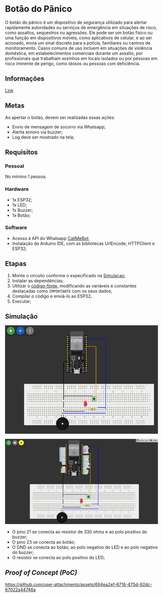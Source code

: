 # Botão do Pânico

O botão do pânico é um dispositivo de segurança utilizado para alertar rapidamente autoridades ou serviços de emergência em situações de risco, como assaltos, sequestros ou agressões. Ele pode ser um botão físico ou uma função em dispositivos móveis, como aplicativos de celular, e ao ser acionado, envia um sinal discreto para a polícia, familiares ou centros de monitoramento. Casos comuns de uso incluem em situações de violência doméstica, em estabelecimentos comerciais durante um assalto, por profissionais que trabalham sozinhos em locais isolados ou por pessoas em risco iminente de perigo, como idosos ou pessoas com deficiência.

## Informações

[Link](https://github.com/ed-henrique/maloca-das-icoisas/edit/main/botao-do-panico)

## Metas

Ao apertar o botão, devem ser realizadas essas ações:

- Envio de mensagem de socorro via Whatsapp;
- Alerta sonoro via buzzer;
- Log deve ser mostrado na tela;

## Requisitos

### Pessoal

No mínimo 1 pessoa.

### Hardware

- 1x ESP32;
- 1x LED;
- 1x Buzzer;
- 1x Botão;

### Software

- Acesso à API do Whatsapp [CallMeBot](https://www.callmebot.com/blog/free-api-whatsapp-messages/);
- Instalação da Arduino IDE, com as bibliotecas UrlEncode, HTTPClient e ESP32;

## Etapas

1. Monte o circuito conforme o especificado na [Simulaçao](#simulacao);
2. Instalar as dependências;
3. Utilizar o [código-fonte](./main.ino), modificando as variáveis e constantes destacadas como `IMPORTANTE` com os seus dados;
4. Compilar o código e enviá-lo ao ESP32;
5. Executar;

## Simulação

![Simulação](./sim.jpeg)

![Simulação com Indicação](./sim2.png)

- O pino 21 se conecta ao resistor de 330 ohms e ao polo positivo do buzzer;
- O pino 23 se conecta ao botão;
- O GND se conecta ao botão, ao polo negativo do LED e ao polo negativo do buzzer;
- O resistor se conecta ao polo positivo do LED;

## *Proof of Concept (PoC)*

https://github.com/user-attachments/assets/694ea2ef-6716-475d-92dc-67022a44746a
